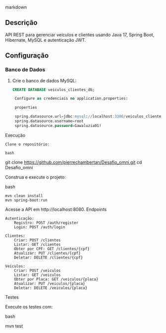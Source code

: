 markdown



## Descrição

API REST para gerenciar veículos e clientes usando Java 17, Spring Boot, Hibernate, MySQL e autenticação JWT.

## Configuração

### Banco de Dados

1. Crie o banco de dados MySQL:
   ```sql
   CREATE DATABASE veiculos_clientes_db;

    Configure as credenciais no application.properties:

    properties

    spring.datasource.url=jdbc:mysql://localhost:3306/veiculos_clientes_db
    spring.datasource.username=root
    spring.datasource.password=Gawaluzia01!

Execução

    Clone o repositório:

    bash

git clone https://github.com/pierrechambertan/Desafio_omni.git
cd Desafio_omni

Construa e execute o projeto:

bash

    mvn clean install
    mvn spring-boot:run

Acesse a API em http://localhost:8080.
Endpoints

    Autenticação:
        Registro: POST /auth/register
        Login: POST /auth/login

    Clientes:
        Criar: POST /clientes
        Listar: GET /clientes
        Obter por CPF: GET /clientes/{cpf}
        Atualizar: PUT /clientes/{cpf}
        Deletar: DELETE /clientes/{cpf}

    Veículos:
        Criar: POST /veiculos
        Listar: GET /veiculos
        Obter por Placa: GET /veiculos/{placa}
        Atualizar: PUT /veiculos/{placa}
        Deletar: DELETE /veiculos/{placa}

Testes

Execute os testes com:

bash

mvn test
